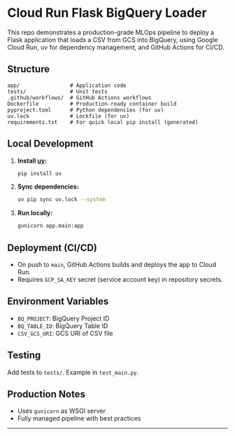 # Cloud Run Flask BigQuery Loader

This repo demonstrates a production-grade MLOps pipeline to deploy a Flask application that loads a CSV from GCS into BigQuery, using Google Cloud Run, uv for dependency management, and GitHub Actions for CI/CD.

## Structure

```
app/                # Application code
tests/              # Unit tests
.github/workflows/  # GitHub Actions workflows
Dockerfile          # Production-ready container build
pyproject.toml      # Python dependencies (for uv)
uv.lock             # Lockfile (for uv)
requirements.txt    # For quick local pip install (generated)
```

## Local Development

1. **Install [uv](https://github.com/astral-sh/uv):**
    ```bash
    pip install uv
    ```
2. **Sync dependencies:**
    ```bash
    uv pip sync uv.lock --system
    ```
3. **Run locally:**
    ```bash
    gunicorn app.main:app
    ```

## Deployment (CI/CD)

- On push to `main`, GitHub Actions builds and deploys the app to Cloud Run.
- Requires `GCP_SA_KEY` secret (service account key) in repository secrets.

## Environment Variables

- `BQ_PROJECT`: BigQuery Project ID
- `BQ_TABLE_ID`: BigQuery Table ID
- `CSV_GCS_URI`: GCS URI of CSV file

## Testing

Add tests to `tests/`. Example in `test_main.py`.

## Production Notes

- Uses `gunicorn` as WSGI server
- Fully managed pipeline with best practices

---
